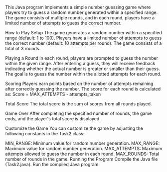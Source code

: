 This Java program implements a simple number guessing game where players try to guess a random number generated within a specified range. The game consists of multiple rounds, and in each round, players have a limited number of attempts to guess the correct number.

How to Play
Setup
The game generates a random number within a specified range (default: 1 to 100). Players have a limited number of attempts to guess the correct number (default: 10 attempts per round). The game consists of a total of 3 rounds.

Playing a Round
In each round, players are prompted to guess the number within the given range. After entering a guess, they will receive feedback indicating whether the actual number is greater or smaller than their guess. The goal is to guess the number within the allotted attempts for each round.

Scoring
Players earn points based on the number of attempts remaining after correctly guessing the number. The score for each round is calculated as:
Score = MAX_ATTEMPTS - attempts_taken

Total Score
The total score is the sum of scores from all rounds played.

Game Over
After completing the specified number of rounds, the game ends, and the player's total score is displayed.

Customize the Game
You can customize the game by adjusting the following constants in the Task2 class:

MIN_RANGE: Minimum value for random number generation.
MAX_RANGE: Maximum value for random number generation.
MAX_ATTEMPTS: Maximum attempts allowed to guess the number in each round.
MAX_ROUNDS: Total number of rounds in the game.
Running the Program
Compile the Java file (Task2.java).
Run the compiled Java program.
